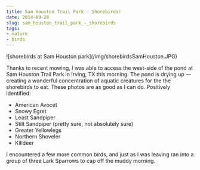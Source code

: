 ```yaml
---
title: Sam Houston Trail Park - Shorebirds!
date: 2014-09-28
slug: sam_houston_trail_park_-_shorebirds
tags:
- nature
- birds
---
```


<div class="image">
![shorebirds at Sam Houston park](/img/shorebirdsSamHouston.JPG)
</div>

Thanks to recent mowing, I was able to access the west-side of the pond at Sam
Houston Trail Park in Irving, TX this morning. The pond is drying up &mdash;
creating a wonderful concentration of aquatic creatures for the the shorebirds
to eat. These photos are as good as I can do. Positively identified:

* American Avocet
* Snowy Egret
* Least Sandpiper
* Stilt Sandpiper (pretty sure, not absolutely sure)
* Greater Yellowlegs
* Northern Shoveler
* Killdeer

I encountered a few more common birds, and just as I was leaving ran into a
group of three Lark Sparrows to cap off the muddy morning.

<!-- truncate -->
